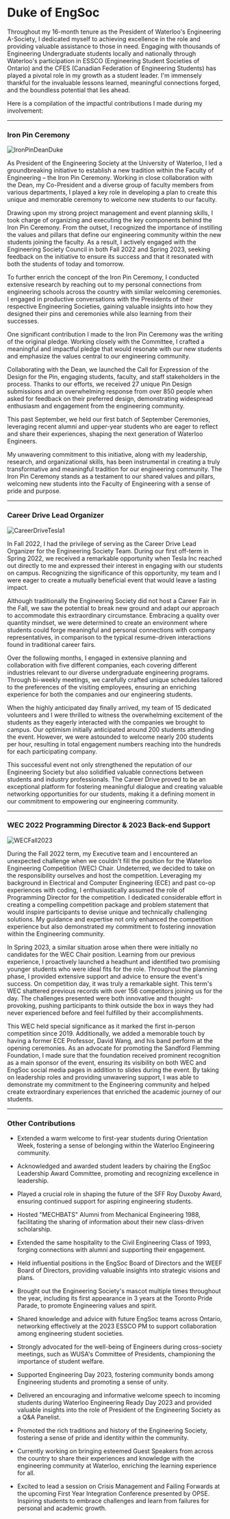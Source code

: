 # Duke of EngSoc

Throughout my 16-month tenure as the President of Waterloo's Engineering A-Society, I dedicated myself to achieving excellence in the role and providing valuable assistance to those in need. Engaging with thousands of Engineering Undergraduate students locally and nationally through Waterloo's participation in ESSCO (Engineering Student Societies of Ontario) and the CFES (Canadian Federation of Engineering Students) has played a pivotal role in my growth as a student leader. I'm immensely thankful for the invaluable lessons learned, meaningful connections forged, and the boundless potential that lies ahead.

Here is a compilation of the impactful contributions I made during my involvement:
***
### Iron Pin Ceremony 
![IronPinDeanDuke](https://github.com/DukeofWaterloo/DukeofEngSoc/assets/59591006/e3357319-3cb2-4f33-9015-651d937f0e73)

As President of the Engineering Society at the University of Waterloo, I led a groundbreaking initiative to establish a new tradition within the Faculty of Engineering – the Iron Pin Ceremony. Working in close collaboration with the Dean, my Co-President and a diverse group of faculty members from various departments, I played a key role in developing a plan to create this unique and memorable ceremony to welcome new students to our faculty. 

Drawing upon my strong project management and event planning skills, I took charge of organizing and executing the key components behind the Iron Pin Ceremony. From the outset, I recognized the importance of instilling the values and pillars that define our engineering community within the new students joining the faculty. As a result, I actively engaged with the Engineering Society Council in both Fall 2022 and Spring 2023, seeking feedback on the initiative to ensure its success and that it resonated with both the students of today and tomorrow. 

To further enrich the concept of the Iron Pin Ceremony, I conducted extensive research by reaching out to my personal connections from engineering schools across the country with similar welcoming ceremonies. I engaged in productive conversations with the Presidents of their respective Engineering Societies, gaining valuable insights into how they designed their pins and ceremonies while also learning from their successes. 

One significant contribution I made to the Iron Pin Ceremony was the writing of the original pledge. Working closely with the Committee, I crafted a meaningful and impactful pledge that would resonate with our new students and emphasize the values central to our engineering community. 

Collaborating with the Dean, we launched the Call for Expression of the Design for the Pin, engaging students, faculty, and staff stakeholders in the process. Thanks to our efforts, we received 27 unique Pin Design submissions and an overwhelming response from over 850 people when asked for feedback on their preferred design, demonstrating widespread enthusiasm and engagement from the engineering community. 

This past September, we held our first batch of September Ceremonies, leveraging recent alumni and upper-year students who are eager to reflect and share their experiences, shaping the next generation of Waterloo Engineers. 

My unwavering commitment to this initiative, along with my leadership, research, and organizational skills, has been instrumental in creating a truly transformative and meaningful tradition for our engineering community. The Iron Pin Ceremony stands as a testament to our shared values and pillars, welcoming new students into the Faculty of Engineering with a sense of pride and purpose. 

 
***
### Career Drive Lead Organizer 
![CareerDriveTesla1](https://github.com/DukeofWaterloo/DukeofEngSoc/assets/59591006/d3517023-033f-4d65-b01a-54a67dde66e5)

In Fall 2022, I had the privilege of serving as the Career Drive Lead Organizer for the Engineering Society Team. During our first off-term in Spring 2022, we received a remarkable opportunity when Tesla Inc reached out directly to me and expressed their interest in engaging with our students on campus. Recognizing the significance of this opportunity, my team and I were eager to create a mutually beneficial event that would leave a lasting impact. 

Although traditionally the Engineering Society did not host a Career Fair in the Fall, we saw the potential to break new ground and adapt our approach to accommodate this extraordinary circumstance. Embracing a quality over quantity mindset, we were determined to create an environment where students could forge meaningful and personal connections with company representatives, in comparison to the typical resume-driven interactions found in traditional career fairs. 

Over the following months, I engaged in extensive planning and collaboration with five different companies, each covering different industries relevant to our diverse undergraduate engineering programs. Through bi-weekly meetings, we carefully crafted unique schedules tailored to the preferences of the visiting employees, ensuring an enriching experience for both the companies and our engineering students. 

When the highly anticipated day finally arrived, my team of 15 dedicated volunteers and I were thrilled to witness the overwhelming excitement of the students as they eagerly interacted with the companies we brought to campus. Our optimism initially anticipated around 200 students attending the event. However, we were astounded to welcome nearly 200 students per hour, resulting in total engagement numbers reaching into the hundreds for each participating company. 

This successful event not only strengthened the reputation of our Engineering Society but also solidified valuable connections between students and industry professionals. The Career Drive proved to be an exceptional platform for fostering meaningful dialogue and creating valuable networking opportunities for our students, making it a defining moment in our commitment to empowering our engineering community. 

  
***
### WEC 2022 Programming Director & 2023 Back-end Support 
![WECFall2023](https://github.com/DukeofWaterloo/DukeofEngSoc/assets/59591006/9ecc12d5-8c2d-4899-a9f5-6ce436dac237)

During the Fall 2022 term, my Executive team and I encountered an unexpected challenge when we couldn't fill the position for the Waterloo Engineering Competition (WEC) Chair. Undeterred, we decided to take on the responsibility ourselves and host the competition. Leveraging my background in Electrical and Computer Engineering (ECE) and past co-op experiences with coding, I enthusiastically assumed the role of Programming Director for the competition. I dedicated considerable effort in creating a compelling competition package and problem statement that would inspire participants to devise unique and technically challenging solutions. My guidance and expertise not only enhanced the competition experience but also demonstrated my commitment to fostering innovation within the Engineering community. 

In Spring 2023, a similar situation arose when there were initially no candidates for the WEC Chair position. Learning from our previous experience, I proactively launched a headhunt and identified two promising younger students who were ideal fits for the role. Throughout the planning phase, I provided extensive support and advice to ensure the event's success. On competition day, it was truly a remarkable sight. This term's WEC shattered previous records with over 156 competitors joining us for the day. The challenges presented were both innovative and thought-provoking, pushing participants to think outside the box in ways they had never experienced before and feel fulfilled by their accomplishments. 

This WEC held special significance as it marked the first in-person competition since 2019. Additionally, we added a memorable touch by having a former ECE Professor, David Wang, and his band perform at the opening ceremonies. As an advocate for promoting the Sandford Flemming Foundation, I made sure that the foundation received prominent recognition as a main sponsor of the event, ensuring its visibility on both WEC and EngSoc social media pages in addition to slides during the event. By taking on leadership roles and providing unwavering support, I was able to demonstrate my commitment to the Engineering community and helped create extraordinary experiences that enriched the academic journey of our students. 

  ***

### Other Contributions 

   *  Extended a warm welcome to first-year students during Orientation Week, fostering a sense of belonging within the Waterloo Engineering community. 

   *  Acknowledged and awarded student leaders by chairing the EngSoc Leadership Award Committee, promoting and recognizing excellence in leadership. 

  *   Played a crucial role in shaping the future of the SFF Roy Duxoby Award, ensuring continued support for aspiring engineering students. 

  *   Hosted "MECHBATS" Alumni from Mechanical Engineering 1988, facilitating the sharing of information about their new class-driven scholarship. 

  *   Extended the same hospitality to the Civil Engineering Class of 1993, forging connections with alumni and supporting their engagement. 

  *   Held influential positions in the EngSoc Board of Directors and the WEEF Board of Directors, providing valuable insights into strategic visions and plans. 

  *   Brought out the Engineering Society's mascot multiple times throughout the year, including its first appearance in 3 years at the Toronto Pride Parade, to promote Engineering values and spirit. 

  *   Shared knowledge and advice with future EngSoc teams across Ontario, networking effectively at the 2023 ESSCO PM to support collaboration among engineering student societies. 

  *   Strongly advocated for the well-being of Engineers during cross-society meetings, such as WUSA's Committee of Presidents, championing the importance of student welfare. 

  *   Supported Engineering Day 2023, fostering community bonds among Engineering students and promoting a sense of unity. 

 *    Delivered an encouraging and informative welcome speech to incoming students during Waterloo Engineering Ready Day 2023 and provided valuable insights into the role of President of the Engineering Society as a Q&A Panelist. 

 *    Promoted the rich traditions and history of the Engineering Society, fostering a sense of pride and identity within the community. 

 *    Currently working on bringing esteemed Guest Speakers from across the country to share their experiences and knowledge with the engineering community at Waterloo, enriching the learning experience for all. 

 *    Excited to lead a session on Crisis Management and Failing Forwards at the upcoming First Year Integration Conference presented by OPSE. Inspiring students to embrace challenges and learn from failures for personal and academic growth.
